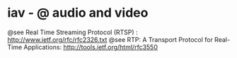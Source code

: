 iav - @ audio and video
=======================

@see Real Time Streaming Protocol (RTSP) : http://www.ietf.org/rfc/rfc2326.txt
@see RTP: A Transport Protocol for Real-Time Applications: http://tools.ietf.org/html/rfc3550